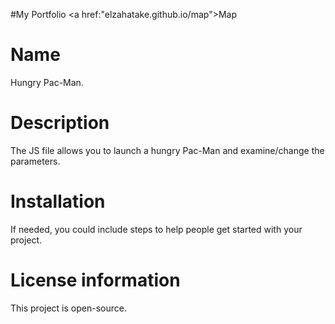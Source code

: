 #My Portfolio
<a href:"elzahatake.github.io/map">Map</a>

# Name

Hungry Pac-Man.

# Description

The JS file allows you to launch a hungry Pac-Man and examine/change the parameters.

# Installation

If needed, you could include steps to help people get started with your project.

# License information

This project is open-source.
